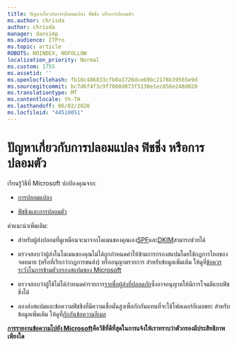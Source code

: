 ```yaml
---
title: ปัญหาเกี่ยวกับการปลอมแปลง ฟิชชิ่ง หรือการปลอมตัว
ms.author: chrisda
author: chrisda
manager: dansimp
ms.audience: ITPro
ms.topic: article
ROBOTS: NOINDEX, NOFOLLOW
localization_priority: Normal
ms.custom: 1755
ms.assetid: ''
ms.openlocfilehash: fb10c486833cfb0a1726dce69bc2176b39565e9d
ms.sourcegitcommit: bc7d6f4f3c9f7060d073f5130e1ec856e248d020
ms.translationtype: MT
ms.contentlocale: th-TH
ms.lasthandoff: 06/02/2020
ms.locfileid: "44510051"
---
```

# <a name="issues-with-spoofing-phishing-or-impersonation"></a>ปัญหาเกี่ยวกับการปลอมแปลง ฟิชชิ่ง หรือการปลอมตัว

เรียนรู้วิธีที่ Microsoft ปกป้องคุณจาก:

- [การปลอมแปลง](https://docs.microsoft.com/microsoft-365/security/office-365-security/anti-spoofing-protection)

- [ฟิชชิงและการปลอมตัว](https://docs.microsoft.com/microsoft-365/security/office-365-security/atp-anti-phishing)

คําแนะนําเพิ่มเติม:

- สําหรับผู้ส่งปลอมที่ดูเหมือนจะมาจากโดเมนของคุณเอง[SPF](https://docs.microsoft.com/microsoft-365/security/office-365-security/set-up-spf-in-office-365-to-help-prevent-spoofing)และ[DKIM](https://docs.microsoft.com/microsoft-365/security/office-365-security/use-dkim-to-validate-outbound-email)สามารถช่วยได้

- ตรวจสอบว่าผู้ส่งในโดเมนของคุณไม่ได้ถูกกําหนดค่าให้ข้ามการกรองสแปมโดยใช้กฎการไหลของจดหมาย (หรือที่เรียกว่ากฎการขนส่ง) หรืออนุญาตรายการ สําหรับข้อมูลเพิ่มเติม ให้ดูที่[ข้อควรระวังในการข้ามตัวกรองสแปมของ Microsoft](https://docs.microsoft.com/exchange/troubleshoot/antispam/cautions-against-bypassing-spam-filters)

- ตรวจสอบว่าผู้ใช้ไม่ได้กําหนดค่ารายการ[รายชื่อผู้ส่งที่ปลอดภัย](https://support.office.com/article/BE1BAEA0-BEAB-4A30-B968-9004332336CE)ซึ่งอาจอนุญาตให้มีการโจมตีแบบฟิชชิ่งได้

- ลองส่งสแปมและข้อความฟิชชิงที่มีความเชื่อมั่นสูงเพื่อกักกันแทนที่จะใช้โฟลเดอร์อีเมลขยะ สําหรับข้อมูลเพิ่มเติม ให้ดูที่[กักกันข้อความอีเมล](https://docs.microsoft.com/microsoft-365/security/office-365-security/quarantine-email-messages)

**[การรายงานข้อความไปยัง Microsoft](https://support.office.com/article/b5caa9f1-cdf3-4443-af8c-ff724ea719d2)คือวิธีที่ดีที่สุดในการแจ้งให้เราทราบว่าตัวกรองมีประสิทธิภาพเพียงใด**
